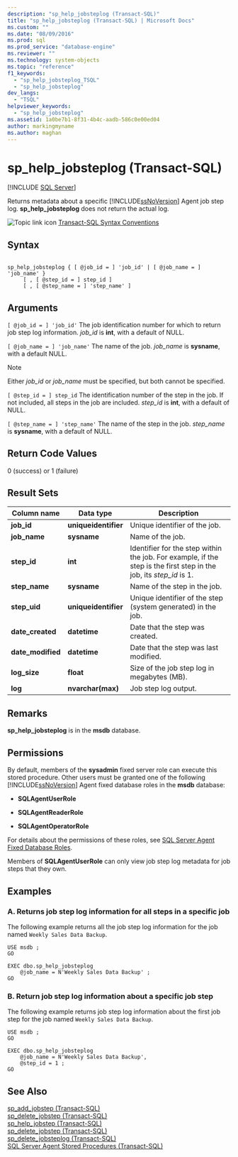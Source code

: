 ```yaml
---
description: "sp_help_jobsteplog (Transact-SQL)"
title: "sp_help_jobsteplog (Transact-SQL) | Microsoft Docs"
ms.custom: ""
ms.date: "08/09/2016"
ms.prod: sql
ms.prod_service: "database-engine"
ms.reviewer: ""
ms.technology: system-objects
ms.topic: "reference"
f1_keywords: 
  - "sp_help_jobsteplog_TSQL"
  - "sp_help_jobsteplog"
dev_langs: 
  - "TSQL"
helpviewer_keywords: 
  - "sp_help_jobsteplog"
ms.assetid: 1a0be7b1-8f31-4b4c-aadb-586c0e00ed04
author: markingmyname
ms.author: maghan
---
```

# sp_help_jobsteplog (Transact-SQL)
[!INCLUDE [SQL Server](../../includes/applies-to-version/sqlserver.md)]

  Returns metadata about a specific [!INCLUDE[ssNoVersion](../../includes/ssnoversion-md.md)] Agent job step log. **sp_help_jobsteplog** does not return the actual log.  

  
 ![Topic link icon](../../database-engine/configure-windows/media/topic-link.gif "Topic link icon") [Transact-SQL Syntax Conventions](../../t-sql/language-elements/transact-sql-syntax-conventions-transact-sql.md)  
  
## Syntax  
  
```  
  
sp_help_jobsteplog { [ @job_id = ] 'job_id' | [ @job_name = ] 'job_name' }  
     [ , [ @step_id = ] step_id ]  
     [ , [ @step_name = ] 'step_name' ]  
```  
  
## Arguments  
`[ @job_id = ] 'job_id'`
 The job identification number for which to return job step log information. *job_id* is **int**, with a default of NULL.  
  
`[ @job_name = ] 'job_name'`
 The name of the job. *job_name* is **sysname**, with a default NULL.  
  
> [!NOTE]  
>  Either *job_id* or *job_name* must be specified, but both cannot be specified.  
  
`[ @step_id = ] step_id`
 The identification number of the step in the job. If not included, all steps in the job are included. *step_id* is **int**, with a default of NULL.  
  
`[ @step_name = ] 'step_name'`
 The name of the step in the job. *step_name* is **sysname**, with a default of NULL.  
  
## Return Code Values  
 0 (success) or 1 (failure)  
  
## Result Sets  
  
|Column name|Data type|Description|  
|-----------------|---------------|-----------------|  
|**job_id**|**uniqueidentifier**|Unique identifier of the job.|  
|**job_name**|**sysname**|Name of the job.|  
|**step_id**|**int**|Identifier for the step within the job. For example, if the step is the first step in the job, its *step_id* is 1.|  
|**step_name**|**sysname**|Name of the step in the job.|  
|**step_uid**|**uniqueidentifier**|Unique identifier of the step (system generated) in the job.|  
|**date_created**|**datetime**|Date that the step was created.|  
|**date_modified**|**datetime**|Date that the step was last modified.|  
|**log_size**|**float**|Size of the job step log in megabytes (MB).|  
|**log**|**nvarchar(max)**|Job step log output.|  
  
## Remarks  
 **sp_help_jobsteplog** is in the **msdb** database.  
  
## Permissions  
 By default, members of the **sysadmin** fixed server role can execute this stored procedure. Other users must be granted one of the following [!INCLUDE[ssNoVersion](../../includes/ssnoversion-md.md)] Agent fixed database roles in the **msdb** database:  
  
-   **SQLAgentUserRole**  
  
-   **SQLAgentReaderRole**  
  
-   **SQLAgentOperatorRole**  
  
 For details about the permissions of these roles, see [SQL Server Agent Fixed Database Roles](../../ssms/agent/sql-server-agent-fixed-database-roles.md).  
  
 Members of **SQLAgentUserRole** can only view job step log metadata for job steps that they own.  
  
## Examples  
  
### A. Returns job step log information for all steps in a specific job  
 The following example returns all the job step log information for the job named `Weekly Sales Data Backup`.  
  
```  
USE msdb ;  
GO  
  
EXEC dbo.sp_help_jobsteplog  
    @job_name = N'Weekly Sales Data Backup' ;  
GO  
```  
  
### B. Return job step log information about a specific job step  
 The following example returns job step log information about the first job step for the job named `Weekly Sales Data Backup`.  
  
```  
USE msdb ;  
GO  
  
EXEC dbo.sp_help_jobsteplog  
    @job_name = N'Weekly Sales Data Backup',  
    @step_id = 1 ;  
GO  
```  
  
## See Also  
 [sp_add_jobstep &#40;Transact-SQL&#41;](../../relational-databases/system-stored-procedures/sp-add-jobstep-transact-sql.md)   
 [sp_delete_jobstep &#40;Transact-SQL&#41;](../../relational-databases/system-stored-procedures/sp-delete-jobstep-transact-sql.md)   
 [sp_help_jobstep &#40;Transact-SQL&#41;](../../relational-databases/system-stored-procedures/sp-help-jobstep-transact-sql.md)   
 [sp_delete_jobstep &#40;Transact-SQL&#41;](../../relational-databases/system-stored-procedures/sp-delete-jobstep-transact-sql.md)   
 [sp_delete_jobsteplog &#40;Transact-SQL&#41;](../../relational-databases/system-stored-procedures/sp-delete-jobsteplog-transact-sql.md)   
 [SQL Server Agent Stored Procedures &#40;Transact-SQL&#41;](../../relational-databases/system-stored-procedures/sql-server-agent-stored-procedures-transact-sql.md)  
  
  
